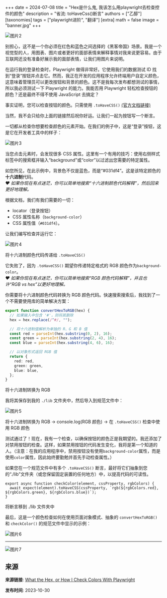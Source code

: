 +++
date = 2024-07-08
title = "Hex是什么鬼, 我该怎么用playwright去检查控件的颜色"
description = "省流: toHaveCss()断言"
authors = ["乙醇"]
[taxonomies]
tags = ["playwright进阶", "翻译"]
[extra]
math = false
image = "banner.jpg"
+++

![图片2](https://playwrightsolutions.com/content/images/2023/10/2023-10-29_11-28-26-1.jpg)

别担心，这不是一个你必须在红色和蓝色之间选择的《黑客帝国》场景。我是一个视觉型的人，用图表、图片或者更好的面部表情来解释事情对我来说更容易。由于互联网还没有准备好展示我的面部表情，让我们用图片来说明。

在运行我的登录检查时，Playwright 做得非常好。它使用我们的数据测试 ID 找到“登录”按钮并点击它。然而，我正在开发的应用程序允许终端用户自定义颜色，这意味着管理员可以更改按钮和背景的颜色。这不是我每次发布都想测试的事情，所以我必须测试一下 Playwright 的能力。我能否用 Playwright 轻松检查按钮的颜色？还是最终不得不使用 JavaScript 去搞定？

事实证明，您可以检查按钮的颜色。只需使用 `.toHaveCSS()` [(官方文档链接)](https://playwright.dev/docs/api/class-locatorassertions#locator-assertions-to-have-css)

当然，我不会只给你上面的链接然后祝你好运。让我们一起为按钮写一个断言。

一切都从检查你想要检查颜色的元素开始。在我们的例子中，这是“登录”按钮，这是它在开发者工具中的样子：

![图片3](https://playwrightsolutions.com/content/images/2023/10/2023-10-29_12-01-45.jpg)

当您点击元素时，会发现很多 CSS 属性。这里有一个有用的技巧：使用右侧样式标签中的搜索框并输入“background”或“color”以过滤出您需要的特定属性。

如您所见，在此示例中，背景色不仅是蓝色，而是“#031df4”。这是该特定颜色的**十六进制**代码。  
_❤️ 如果你现在有点迷茫，你可以简单地搜索“十六进制颜色代码解释”，然后回来更好地理解。_

根据文档，我们有我们需要的一切：

- locator（登录按钮）
- CSS 属性名称（`background-color`）
- CSS 属性值（`#031df4`）。

让我们编写检查并运行它：

![图片4](https://playwrightsolutions.com/content/images/2023/10/2023-10-29_13-29-33.jpg)

将十六进制颜色代码传递给 `.toHaveCSS()`

它失败了，因为 `.toHaveCSS()` 期望你传递特定格式的 RGB 颜色作为`background-color`。  
_❤️ 如果你现在有点迷茫，你可以简单地搜索“RGB 颜色代码解释”，并且也许“RGB vs hex”以更好地理解。_

你需要将十六进制颜色代码转换为 RGB 颜色代码。快速搜索搜索后，我找到了一个不需要使用库的简单解决方案：

```typescript
export function convertHexToRGB(hex) {
  // 如果输入中包含 '#'，则将其删除
  hex = hex.replace(/^#/, "");

  // 将十六进制值解析为单独的 R、G 和 B 值
  const red = parseInt(hex.substring(0, 2), 16);
  const green = parseInt(hex.substring(2, 4), 16);
  const blue = parseInt(hex.substring(4, 6), 16);

  // 以对象形式返回 RGB 值
  return {
    red: red,
    green: green,
    blue: blue,
  };
}
```

将十六进制转换为 RGB

我将其保存到我的 `./lib` 文件夹中，然后导入到规范文件中：

![图片5](https://playwrightsolutions.com/content/images/2023/10/2023-10-29_13-25-50.jpg)

将十六进制转换为 RGB -> console.log(RGB 颜色) -> 在 `.toHaveCSS()` 检查中使用 RGB 颜色

测试通过了！现在，我有一个检查，以确保按钮的颜色正是我期望的。我还添加了对禁用按钮的检查。这样，如果禁用按钮的代码发生变化，我将是第一个知道的人。（注意：在我的应用程序中，禁用按钮没有使用`background-color`属性，而是使用`color`属性，因此始终要勤勉并首先手动检查属性。）

如果您在一个规范文件中有多个 `.toHaveCSS()` 断言，最好将它们抽象到您的“./lib”文件夹（或您保留固定装置的任何地方）中，以提高代码的可读性。

```
export async function checkColor(element, cssProperty, rgbColors) {
  await expect(element).toHaveCSS(cssProperty, `rgb(${rgbColors.red}, ${rgbColors.green}, ${rgbColors.blue})`);
}
```

将断言移到 ./lib 文件夹中

最后，这是一个颜色检查如何在使用页面对象模式、抽象的 `convertHexToRGB()` 和 `checkColor()` 的规范文件中显示的示例：

![图片6](https://playwrightsolutions.com/content/images/2023/10/2023-10-29_13-37-29.jpg)

---

![图片7](https://playwrightsolutions.com/content/images/2023/10/checkingcolor.png)

## 来源

**来源链接**: [What the Hex, or How I Check Colors With Playwright](https://playwrightsolutions.com/what-the-hex-or-how-i-check-colors-with-playwright/)

**发布时间**: 2023-10-30
